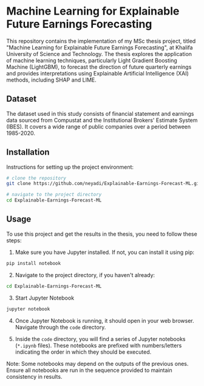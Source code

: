 # Machine Learning for Explainable Future Earnings Forecasting

This repository contains the implementation of my MSc thesis project, titled "Machine Learning for Explainable Future Earnings Forecasting", at Khalifa University of Science and Technology. The thesis explores the application of machine learning techniques, particularly Light Gradient Boosting Machine (LightGBM), to forecast the direction of future quarterly earnings and provides interpretations using Explainable Artificial Intelligence (XAI) methods, including SHAP and LIME.

## Dataset

The dataset used in this study consists of financial statement and earnings data sourced from Compustat and the Institutional Brokers' Estimate System (IBES). It covers a wide range of public companies over a period between 1985-2020.

## Installation

Instructions for setting up the project environment:

```bash
# clone the repository
git clone https://github.com/neyadi/Explainable-Earnings-Forecast-ML.git

# navigate to the project directory
cd Explainable-Earnings-Forecast-ML
```

## Usage

To use this project and get the results in the thesis, you need to follow these steps:

1. Make sure you have Jupyter installed. If not, you can install it using pip:
```bash
pip install notebook
```

2. Navigate to the project directory, if you haven't already:
```bash
cd Explainable-Earnings-Forecast-ML
```

3. Start Jupyter Notebook
```bash
jupyter notebook
```

4. Once Jupyter Notebook is running, it should open in your web browser. Navigate through the `code` directory.
   
5. Inside the `code` directory, you will find a series of Jupyter notebooks (`*.ipynb` files). These notebooks are prefixed with numbers/letters indicating the order in which they should be executed.

Note: Some notebooks may depend on the outputs of the previous ones. Ensure all notebooks are run in the sequence provided to maintain consistency in results.





